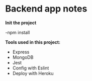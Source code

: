 # Backend app notes

**Init the project**

-npm install

**Tools used in this project:**

- Express
- MongoDB
- Jest
- Config with Eslint
- Deploy with Heroku

